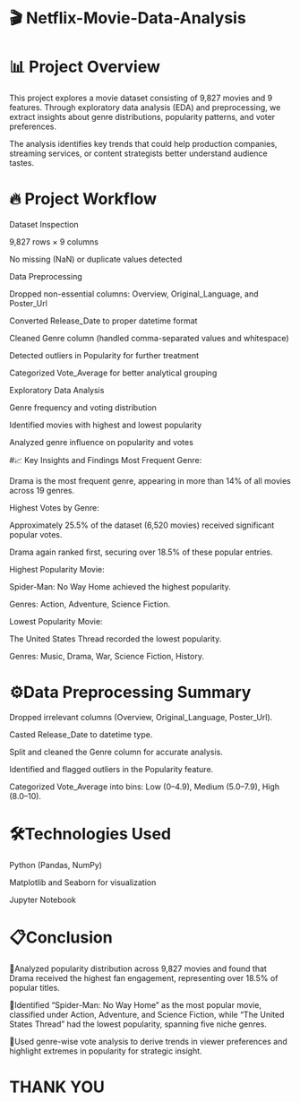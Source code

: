 # 🎬 Netflix-Movie-Data-Analysis

# 📊 Project Overview
This project explores a movie dataset consisting of 9,827 movies and 9 features. Through exploratory data analysis (EDA) and preprocessing, we extract insights about genre distributions, popularity patterns, and voter preferences.

The analysis identifies key trends that could help production companies, streaming services, or content strategists better understand audience tastes.

# 🔥 Project Workflow
Dataset Inspection

9,827 rows × 9 columns

No missing (NaN) or duplicate values detected

Data Preprocessing

Dropped non-essential columns: Overview, Original_Language, and Poster_Url

Converted Release_Date to proper datetime format

Cleaned Genre column (handled comma-separated values and whitespace)

Detected outliers in Popularity for further treatment

Categorized Vote_Average for better analytical grouping

Exploratory Data Analysis

Genre frequency and voting distribution

Identified movies with highest and lowest popularity

Analyzed genre influence on popularity and votes

#📈 Key Insights and Findings
Most Frequent Genre:

Drama is the most frequent genre, appearing in more than 14% of all movies across 19 genres.

Highest Votes by Genre:

Approximately 25.5% of the dataset (6,520 movies) received significant popular votes.

Drama again ranked first, securing over 18.5% of these popular entries.

Highest Popularity Movie:

Spider-Man: No Way Home achieved the highest popularity.

Genres: Action, Adventure, Science Fiction.

Lowest Popularity Movie:

The United States Thread recorded the lowest popularity.

Genres: Music, Drama, War, Science Fiction, History.

# ⚙️Data Preprocessing Summary
Dropped irrelevant columns (Overview, Original_Language, Poster_Url).

Casted Release_Date to datetime type.

Split and cleaned the Genre column for accurate analysis.

Identified and flagged outliers in the Popularity feature.

Categorized Vote_Average into bins: Low (0–4.9), Medium (5.0–7.9), High (8.0–10).

# 🛠Technologies Used
Python (Pandas, NumPy)

Matplotlib and Seaborn for visualization

Jupyter Notebook

# 📋Conclusion 
🔹Analyzed popularity distribution across 9,827 movies and found that Drama received the highest fan engagement, representing over 18.5% of popular titles.

🔹Identified “Spider-Man: No Way Home” as the most popular movie, classified under Action, Adventure, and Science Fiction, while “The United States Thread” had the lowest popularity, spanning five niche genres.

🔹Used genre-wise vote analysis to derive trends in viewer preferences and highlight extremes in popularity for strategic insight.

# THANK YOU
